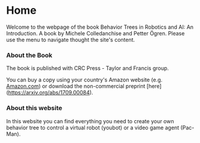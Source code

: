 # Home

Welcome to the webpage of the book Behavior Trees in Robotics and AI: An Introduction. A book by Michele Colledanchise and Petter Ögren.
Please use the menu to navigate thought the site's content.

### About the Book 
The book is published with CRC Press - Taylor and Francis group. 

You can buy a copy using your country's Amazon website (e.g. [Amazon.com](https://www.amazon.com/Behavior-Trees-Robotics-Introduction-Intelligence/dp/1138593737)) or download the non-commercial preprint [here] (https://arxiv.org/abs/1709.00084).


### About this website
In this website you can find everything you need to create your own behavior tree to control a virtual robot (youbot) or a video game agent (Pac-Man).
